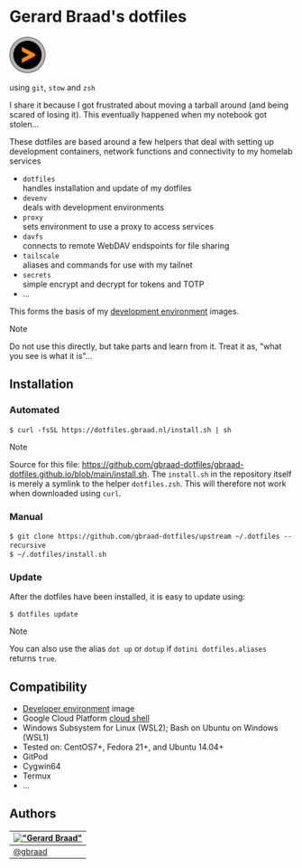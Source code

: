 Gerard Braad's dotfiles
=======================

[!["Prompt"](https://raw.githubusercontent.com/gbraad/assets/gh-pages/icons/prompt-icon-64.png)](http://github.com/gbraad)

  using `git`, `stow` and `zsh`


I share it because I got frustrated about moving a tarball around (and
being scared of losing it). This eventually happened when my notebook
got stolen...

These dotfiles are based around a few helpers that deal with setting
up development containers, network functions and connectivity to my
homelab services


  - `dotfiles`  
    handles installation and update of my dotfiles
  - `devenv`  
    deals with development environments
  - `proxy`  
    sets environment to use a proxy to access services
  - `davfs`  
    connects to remote WebDAV endspoints for file sharing
  - `tailscale`  
    aliases and commands for use with my tailnet
  - `secrets`  
    simple encrypt and decrypt for tokens and TOTP
  - ...


This forms the basis of my [development environment](https://github.com/gbraad-devenv/) images.


> [!NOTE]
> Do not use this directly, but take parts and learn from it. Treat it as, "what you see is what it is"... 


Installation
------------

### Automated

```
$ curl -fsSL https://dotfiles.gbraad.nl/install.sh | sh
```

> [!NOTE]
> Source for this file: https://github.com/gbraad-dotfiles/gbraad-dotfiles.github.io/blob/main/install.sh. The `install.sh` in the repository itself is merely a symlink to the helper `dotfiles.zsh`. This will therefore not work when downloaded using `curl`.


### Manual

```
$ git clone https://github.com/gbraad-dotfiles/upstream ~/.dotfiles --recursive
$ ~/.dotfiles/install.sh
```


### Update
After the dotfiles have been installed, it is easy to update using:

```
$ dotfiles update
```

> [!NOTE]
> You can also use the alias `dot up` or `dotup` if `dotini dotfiles.aliases` returns `true`.


Compatibility
-------------

  * [Developer environment](https://github.com/gbraad-devenv) image
  * Google Cloud Platform [cloud shell](https://console.cloud.google.com)
  * Windows Subsystem for Linux (WSL2); Bash on Ubuntu on Windows (WSL1)
  * Tested on: CentOS7+, Fedora 21+, and Ubuntu 14.04+
  * GitPod
  * Cygwin64
  * Termux
  * ...


Authors
-------

| [!["Gerard Braad"](http://gravatar.com/avatar/e466994eea3c2a1672564e45aca844d0.png?s=60)](http://gbraad.nl "Gerard Braad <me@gbraad.nl>") |
|---|
| [@gbraad](https://twitter.com/gbraad)  |
